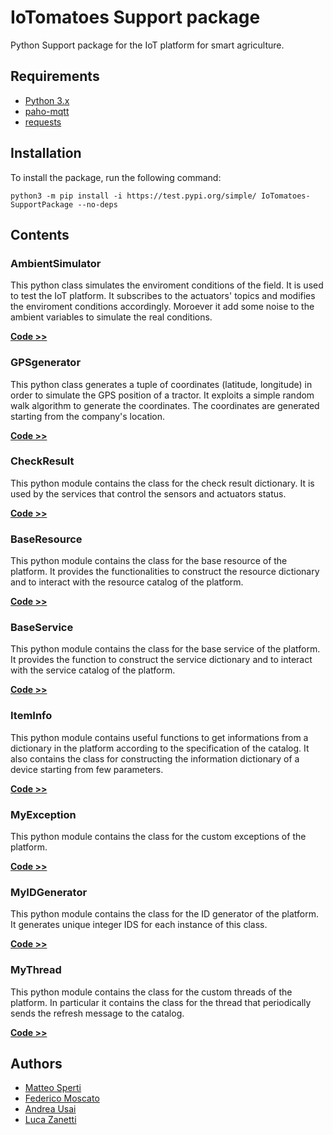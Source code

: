 # IoTomatoes Support package

Python Support package for the IoT platform for smart agriculture.

## Requirements

- [Python 3.x](https://www.python.org/)
- [paho-mqtt](https://www.eclipse.org/paho/index.php?page=clients/python/index.php)
- [requests](https://requests.readthedocs.io/en/latest/#)

## Installation

To install the package, run the following command:

    python3 -m pip install -i https://test.pypi.org/simple/ IoTomatoes-SupportPackage --no-deps


## Contents

### AmbientSimulator

This python class simulates the enviroment conditions of the field. It is used to test the IoT platform.
It subscribes to the actuators' topics and modifies the enviroment conditions accordingly.
Moroever it add some noise to the ambient variables to simulate the real conditions.

**[Code >>](https://github.com/Matteo-Sperti/IoTomatoes_SupportPackage/src/AmbientSimulator.py)**

### GPSgenerator

This python class generates a tuple of coordinates (latitude, longitude) in order to simulate the GPS position of a tractor. It exploits a simple random walk algorithm to generate the coordinates. The coordinates are generated starting from the company's location.

**[Code >>](https://github.com/Matteo-Sperti/IoTomatoes_SupportPackage/src/GPSgenerator.py)**

### CheckResult

This python module contains the class for the check result dictionary. It is used by the services that control the sensors and actuators status.

**[Code >>](https://github.com/Matteo-Sperti/IoTomatoes_SupportPackage/src/CheckResult.py)**

### BaseResource

This python module contains the class for the base resource of the platform. It provides the functionalities to construct the resource dictionary and to interact with the resource catalog of the platform. 

**[Code >>](https://github.com/Matteo-Sperti/IoTomatoes_SupportPackage/src/BaseResource.py)**

### BaseService

This python module contains the class for the base service of the platform. It provides the function to construct the service dictionary and to interact with the service catalog of the platform.

**[Code >>](https://github.com/Matteo-Sperti/IoTomatoes_SupportPackage/src/BaseService.py)**

### ItemInfo

This python module contains useful functions to get informations from a dictionary in the platform according to the specification of the catalog.
It also contains the class for constructing the information dictionary of a device starting from few parameters.

**[Code >>](https://github.com/Matteo-Sperti/IoTomatoes_SupportPackage/src/ItemInfo.py)**

### MyException

This python module contains the class for the custom exceptions of the platform.

**[Code >>](https://github.com/Matteo-Sperti/IoTomatoes_SupportPackage/src/MyException.py)**

### MyIDGenerator

This python module contains the class for the ID generator of the platform.
It generates unique integer IDS for each instance of this class.

**[Code >>](https://github.com/Matteo-Sperti/IoTomatoes_SupportPackage/src/MyIDGenerator.py)**

### MyThread

This python module contains the class for the custom threads of the platform. In particular it contains the class for the thread that periodically sends the refresh message to the catalog.

**[Code >>](https://github.com/Matteo-Sperti/IoTomatoes_SupportPackage/src/MyThread.py)**

## Authors

- [Matteo Sperti](https://github.com/Matteo-Sperti)
- [Federico Moscato](https://github.com/JMFede)
- [Andrea Usai](https://github.com/Andrechief98)
- [Luca Zanetti](https://github.com/lucazanett)

